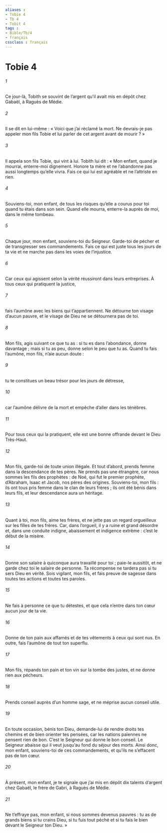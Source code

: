 ```yaml
---
aliases : 
- Tobie 4
- Tb 4
- Tobit 4
tags : 
- Bible/Tb/4
- français
cssclass : français
---
```


# Tobie 4

###### 1
Ce jour-là, Tobith se souvint de l’argent qu’il avait mis en dépôt chez Gabaël, à Raguès de Médie.
###### 2
Il se dit en lui-même : « Voici que j’ai réclamé la mort. Ne devrais-je pas appeler mon fils Tobie et lui parler de cet argent avant de mourir ? »
###### 3
Il appela son fils Tobie, qui vint à lui. Tobith lui dit : « Mon enfant, quand je mourrai, enterre-moi dignement. Honore ta mère et ne l’abandonne pas aussi longtemps qu’elle vivra. Fais ce qui lui est agréable et ne l’attriste en rien.
###### 4
Souviens-toi, mon enfant, de tous les risques qu’elle a courus pour toi quand tu étais dans son sein. Quand elle mourra, enterre-la auprès de moi, dans le même tombeau.
###### 5
Chaque jour, mon enfant, souviens-toi du Seigneur. Garde-toi de pécher et de transgresser ses commandements. Fais ce qui est juste tous les jours de ta vie et ne marche pas dans les voies de l’injustice.
###### 6
Car ceux qui agissent selon la vérité réussiront dans leurs entreprises. À tous ceux qui pratiquent la justice,
###### 7
fais l’aumône avec les biens qui t’appartiennent. Ne détourne ton visage d’aucun pauvre, et le visage de Dieu ne se détournera pas de toi.
###### 8
Mon fils, agis suivant ce que tu as : si tu es dans l’abondance, donne davantage ; mais si tu as peu, donne selon le peu que tu as. Quand tu fais l’aumône, mon fils, n’aie aucun doute :
###### 9
tu te constitues un beau trésor pour les jours de détresse,
###### 10
car l’aumône délivre de la mort et empêche d’aller dans les ténèbres.
###### 11
Pour tous ceux qui la pratiquent, elle est une bonne offrande devant le Dieu Très-Haut.
###### 12
Mon fils, garde-toi de toute union illégale. Et tout d’abord, prends femme dans la descendance de tes pères. Ne prends pas une étrangère, car nous sommes les fils des prophètes : de Noé, qui fut le premier prophète, d’Abraham, Isaac et Jacob, nos pères des origines. Souviens-toi, mon fils : ils ont tous pris femme dans le clan de leurs frères ; ils ont été bénis dans leurs fils, et leur descendance aura un héritage.
###### 13
Quant à toi, mon fils, aime tes frères, et ne jette pas un regard orgueilleux sur les filles de tes frères. Car, dans l’orgueil, il y a ruine et grand désordre et, dans une conduite indigne, abaissement et indigence extrême : c’est le début de la misère.
###### 14
Donne son salaire à quiconque aura travaillé pour toi ; paie-le aussitôt, et ne garde chez toi le salaire de personne. Ta récompense ne tardera pas si tu sers Dieu en vérité. Sois vigilant, mon fils, et fais preuve de sagesse dans toutes tes actions et toutes tes paroles.
###### 15
Ne fais à personne ce que tu détestes, et que cela n’entre dans ton cœur aucun jour de ta vie.
###### 16
Donne de ton pain aux affamés et de tes vêtements à ceux qui sont nus. En outre, fais l’aumône de tout ton superflu.
###### 17
Mon fils, répands ton pain et ton vin sur la tombe des justes, et ne donne rien aux pécheurs.
###### 18
Prends conseil auprès d’un homme sage, et ne méprise aucun conseil utile.
###### 19
En toute occasion, bénis ton Dieu, demande-lui de rendre droits tes chemins et de bien orienter tes pensées, car les nations païennes ne pensent rien de bon. C’est le Seigneur qui donne le bon conseil. Le Seigneur abaisse qui il veut jusqu’au fond du séjour des morts. Ainsi donc, mon enfant, souviens-toi de ces commandements, et qu’ils ne s’effacent pas de ton cœur.
###### 20
À présent, mon enfant, je te signale que j’ai mis en dépôt dix talents d’argent chez Gabaël, le frère de Gabri, à Raguès de Médie.
###### 21
Ne t’effraye pas, mon enfant, si nous sommes devenus pauvres : tu as de grands biens si tu crains Dieu, si tu fuis tout péché et si tu fais le bien devant le Seigneur ton Dieu. »
